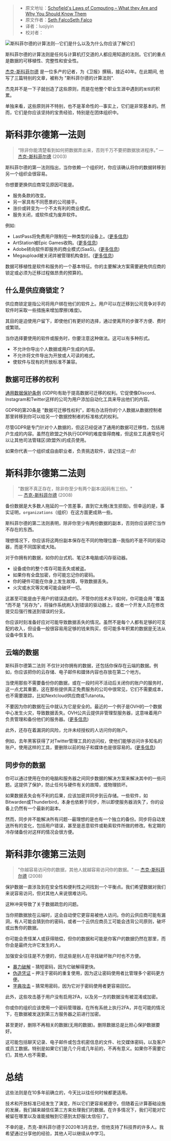 > -  原文地址：[Schofield's Laws of Computing – What they Are and Why You Should Know Them](https://www.freecodecamp.org/news/schofields-laws-of-computing/)
> -  原文作者：[Seth FalcoSeth Falco](https://www.freecodecamp.org/news/author/seth/)
> -  译者：luojiyin
> -  校对者：

![斯科菲尔德的计算法则--它们是什么以及为什么你应该了解它们](https://www.freecodecamp.org/news/content/images/size/w2000/2021/05/schofield-cover-1.jpg)

斯科菲尔德的计算法则是任何与计算机打交道的人都应用知道的法则。它们的重点是数据的可移植性、完整性和安全性。

[杰克-斯科菲尔德](https://wikipedia.org/wiki/Jack_Schofield_(journalist)) 是一位多产的记者，为《卫报》撰稿，接近40年。在此期间, 他写了三篇特别的文章，被称为 "斯科菲尔德的计算法则".

杰克并不是一下子就创造了这些原则，而是在他整个职业生涯中遇到的`发现`的积累。

单独来看，这些原则并不特别，也不是革命性的--事实上，它们是非常基本的。然而，它们是你应该坚持的宝贵经验，特别是在团体组织中。

# 斯科菲尔德第一法则
> “除非你能清楚看到如何把数据弄出来，否则千万不要把数据放进程序。” ― [杰克-斯科菲尔德](https://www.theguardian.com/technology/2003/jul/24/onlinesupplement.columnists) (2003)

斯科菲尔德的第一法则指出，当你依赖一个组织时，你应该确认将你的数据转移到另一个组织会很容易。

你想要更换供应商常见原因可能是。

-   服务条款的改变。
-   另一家具有不同愿景的公司接手。
-   涨价或转变为一个不太有利的商业模式。
-   服务关闭，或软件成为废弃软件。

例如:

-   LastPass将免费用户限制在一种类型的设备上。([更多信息](https://wikipedia.org/wiki/LastPass#Reception))
-   ArtStation被Epic Games收购。([更多信息](https://wikipedia.org/wiki/Epic_Games#Acquisitions))
-   Adobe转向软件即服务的商业模式(SaaS)。([更多信息](https://wikipedia.org/wiki/Adobe_Creative_Cloud#Criticism))
-   Megaupload被关闭并被管理机构查封。([更多信息](https://wikipedia.org/wiki/Megaupload#2012_indictments_by_the_United_States))

数据可移植性是软件和服务的一个基本特征。你的主要解决方案需要避免供应商的锁定或必须为迁移过程做昂贵的预算的。

## 什么是供应商锁定？

供应商锁定是指公司将用户绑在他们的软件上。用户可以在迁移到公司竞争对手的软件时采取一些措施来增加摩擦(难度)。

其目的是迫使用户留下，即使他们有更好的选择，通过使离开的步骤不方便、费时或繁琐。

当你选择要使用的软件或服务时，你要注意这种做法。这可以有多种形式。

-   不允许你导出个人数据或用户生成的内容。
-   不允许将文件导出为开放或人可读的格式。
-   使软件与现有的开放标准不兼容。

## 数据可迁移的权利

[通用数据保护条例](https://wikipedia.org/wiki/General_Data_Protection_Regulation) (GDPR)有助于提高数据可迁移的权利。它促使像Discord、Instagram和Twitter这样的公司为用户添加自动化工具来导出他们的内容。

GDPR的第20条是 "数据可迁移性权利"，即有办法将你的个人数据从数据控制者那里转移到你可以给另一个数据控制者的标准格式的权利。

尽管GDPR是专门针对个人数据的，但这已经促进了通用的数据可迁移性，包括用户生成的内容。虽然在欧盟之外执行GDPR的难度值得商榷，但这些工具通常也可以让其他司法管辖区(欧盟外)的成员使用。

如果你代表一个组织或自由职业者，负责挑选软件，请记住这一点!

# 斯科菲尔德第二法则

> "数据不真正存在，除非你至少有两个副本(起码有三份)。"  
> ― [杰克-斯科菲尔德](https://www.theguardian.com/technology/2008/feb/14/email.yahoo) (2008)

备份数据是大多数人拖延的一个苦差事，直到它太晚(发生损毁)。但幸运的是，事实证明，`organizations`（组织）在这方面更成熟一些。

斯科菲尔德的第二法则表明，除非你至少有两份数据的副本，否则你应该把它当作不存在的东西。

理想情况下，你应该将这两份副本保存在不同的物理位置--我指的不是不同的驱动器，而是不同国家或大陆。

对于你拥有的数据，如你的台式机、笔记本电脑或闪存驱动器。

-   设备或你的整个库存可能丢失或被盗。
-   如果你有全盘加密，你可能忘记你的密码。
-   你的硬件可能在你身上发生故障，导致数据丢失。
-   火灾或水灾等灾难可能会破坏一切。

这甚至可能是由于用户的错误造成的。不管你的技术水平如何，你可能会用 "覆盖 "而不是 "另存为"，将操作系统刷入到错误的驱动器上，或者一个开发人员在修改提交后强行推送到错误的分支。

你应该时刻准备好应对可能导致数据丢失的情况。虽然不是每个人都有足够的可支配的收入，但设备一般很容易用足够的钱来购买，但可能多年积累的数据是无法从设备中恢复的。

## 云端的数据

斯科菲尔德第二法则 不仅针对你拥有的数据，还包括你保存在云端的数据。例如，你应该把你的云存储、电子邮件和媒体内容也存放在第二个地方。

当使用那些不需要备份你的数据，或在一段时间不活动后关闭你的账户的服务时，这一点尤其重要。这在那些提供真正免费服务的公司中很常见，它们不需要成本，也不需要跟踪，比如Nextcloud供应商或Tutanota。

不要因为你的数据在云中就认为它是安全的。最近的一个例子是OVH的一个数据中心发生火灾，导致数据丢失。OVH公共云提供非管理型服务器，这意味着用户负责管理和备份他们的服务器。([更多信息](https://wikipedia.org/wiki/OVHcloud#Incidents))

此外，还存在着漏洞的风险，允许未经授权的人访问你的账户。

例如，去年黑客获得了对Twitter管理工具的访问权，使他们能够访问许多知名的账户。使用这样的工具，要删除以前的帖子和媒体也是很容易的。([更多信息](https://wikipedia.org/wiki/2020_Twitter_account_hijacking))

## 同步你的数据

你可以通过使用在你的电脑和服务器之间同步数据的解决方案来解决其中的一些问题。这提供了保护，防止任何与硬件有关的故障，或物理损坏。

如果数据丢失会有不利的后果，应该加密并同步到云存储。一些软件，如Bitwarden或Thunderbird，本身也依赖于同步，所以即使服务器消失了，你的设备上仍然有一个最新的副本。

然而，同步并不能解决所有问题--最理想的是也有一个独立的备份。同步将自动发送所有的变化，包括用户错误，甚至是恶意软件或勒索软件所做的修改。有定期的冷存储备份对这样的情况会很方便。

# 斯科菲尔德第三法则

> "你越容易访问你的数据，其他人就越容易访问你的数据。" ― [杰克-斯科菲尔德](https://www.theguardian.com/technology/2008/jul/10/it.security) (2008)

保护数据一直涉及到在安全性和便利性之间找到一个平衡点。我们希望数据对我们来说容易访问，但对其他人来说很难访问。

这种冲突导致了关于数据疏忽的问题。

当你把数据放在云端时，这会自动使它更容易被他人访问。你的云供应商可能有漏洞，有人可能会猜到你的密码，或者一个云供应商员工可能会违背公司原则，破坏或出售你的数据。

你可能会责怪某人或获得赔偿，但你的数据和可能是你客户的数据仍然在那里，而你会是最终允许它发生的人。

加强安全往往是不方便的，但这些是别人在寻找破坏账户时也不方便。


-   [暴力破解](https://wikipedia.org/wiki/Brute-force_attack) – 猜短密码，因为它破解得更快。
-   [伪造凭证](https://wikipedia.org/wiki/Credential_stuffing) – 押注于密码的重复使用，因为这让密码使用者比管理多个密码更方便。
-   [字典攻击](https://wikipedia.org/wiki/Dictionary_attack) – 猜常用密码，因为它对于密码使用者更容易回忆。

此外，这些攻击基于用户没有启用2FA，以及另一方的数据没有被混淆或加密。

你或你的组织应该使用一个密码管理器，在所有系统上执行2FA，并在可能的情况下，在数据被发送到第三方服务器之前进行加密。

甚至更好，删除不再相关的数据(无用的数据)。删除数据总是比担心保护数据要好。

这可能包括聊天记录、电子邮件或包含机密信息的文件、社交媒体密码，以及客户或员工数据。特别是如果它们是几个月或几年前的，不再有意义。如果你不需要它们，其他人也不需要。

# 总结

这些法则是在10多年前确立的，今天比以往任何时候都更适用。

技术和开放标准已经发生了演变，所以它们更容易被遵守。但随着云计算基础设施的发展，我们越来越信任第三方来处理我们的数据。在许多情况下，我们可能对它被留在哪里以及谁能接触到它感到太舒服(太信任)了。

不幸的是，杰克-斯科菲尔德于2020年3月去世，但他支持了科技界的许多人。我希望通过分享他的经验，其他人可以继续从中学习。